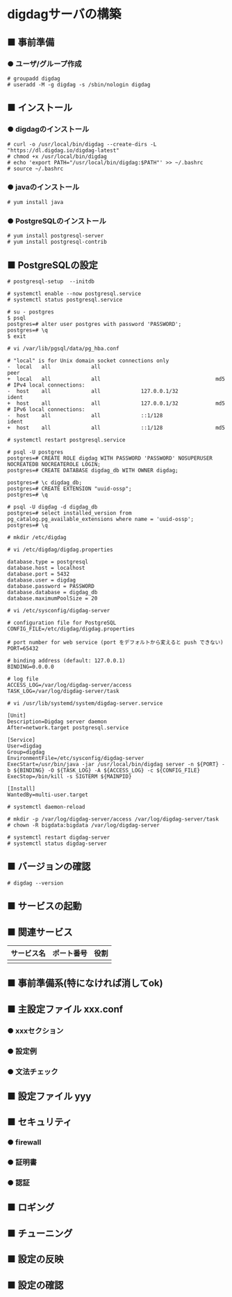 # digdagサーバの構築
## ■ 事前準備
### ● ユーザ/グループ作成
```
# groupadd digdag
# useradd -M -g digdag -s /sbin/nologin digdag
```

## ■ インストール
### ● digdagのインストール
```
# curl -o /usr/local/bin/digdag --create-dirs -L "https://dl.digdag.io/digdag-latest"
# chmod +x /usr/local/bin/digdag
# echo 'export PATH="/usr/local/bin/digdag:$PATH"' >> ~/.bashrc
# source ~/.bashrc
```

### ● javaのインストール
```
# yum install java
```

### ● PostgreSQLのインストール
```
# yum install postgresql-server
# yum install postgresql-contrib
```

## ■ PostgreSQLの設定
```
# postgresql-setup  --initdb
```
```
# systemctl enable --now postgresql.service
# systemctl status postgresql.service
```
```
# su - postgres
$ psql
postgres=# alter user postgres with password 'PASSWORD';
postgres=# \q
$ exit
```
```
# vi /var/lib/pgsql/data/pg_hba.conf
```
```
# "local" is for Unix domain socket connections only
-  local   all             all                                     peer
+  local   all             all                                     md5
# IPv4 local connections:
-  host    all             all             127.0.0.1/32            ident
+  host    all             all             127.0.0.1/32            md5
# IPv6 local connections:
-  host    all             all             ::1/128                 ident
+  host    all             all             ::1/128                 md5
```
```
# systemctl restart postgresql.service
```
```
# psql -U postgres
postgres=# CREATE ROLE digdag WITH PASSWORD 'PASSWORD' NOSUPERUSER NOCREATEDB NOCREATEROLE LOGIN;
postgres=# CREATE DATABASE digdag_db WITH OWNER digdag;

postgres=# \c digdag_db;
postgres=# CREATE EXTENSION "uuid-ossp";
postgres=# \q
```
```
# psql -U digdag -d digdag_db
postgres=# select installed_version from pg_catalog.pg_available_extensions where name = 'uuid-ossp';
postgres=# \q
```
```
# mkdir /etc/digdag
```
```
# vi /etc/digdag/digdag.properties
```
```
database.type = postgresql
database.host = localhost
database.port = 5432
database.user = digdag
database.password = PASSWORD
database.database = digdag_db
database.maximumPoolSize = 20
```
```
# vi /etc/sysconfig/digdag-server
```
```
# configuration file for PostgreSQL
CONFIG_FILE=/etc/digdag/digdag.properties

# port number for web service (port をデフォルトから変えると push できない)
PORT=65432

# binding address (default: 127.0.0.1)
BINDING=0.0.0.0

# log file
ACCESS_LOG=/var/log/digdag-server/access
TASK_LOG=/var/log/digdag-server/task
```
```
# vi /usr/lib/systemd/system/digdag-server.service
```
```
[Unit]
Description=Digdag server daemon
After=network.target postgresql.service

[Service]
User=digdag
Group=digdag
EnvironmentFile=/etc/sysconfig/digdag-server
ExecStart=/usr/bin/java -jar /usr/local/bin/digdag server -n ${PORT} -b ${BINDING} -O ${TASK_LOG} -A ${ACCESS_LOG} -c ${CONFIG_FILE}
ExecStop=/bin/kill -s SIGTERM ${MAINPID}

[Install]
WantedBy=multi-user.target
```
```
# systemctl daemon-reload
```
```
# mkdir -p /var/log/digdag-server/access /var/log/digdag-server/task
# chown -R bigdata:bigdata /var/log/digdag-server
```
```
# systemctl restart digdag-server
# systemctl status digdag-server
```
## ■ バージョンの確認
```
# digdag --version
```
## ■ サービスの起動
## ■ 関連サービス
|サービス名|ポート番号|役割|
|:---|:---|:---|
||||

## ■ 事前準備系(特になければ消してok)

## ■ 主設定ファイル xxx.conf
### ● xxxセクション
### ● 設定例
### ● 文法チェック
## ■ 設定ファイル yyy
## ■ セキュリティ
### ● firewall
### ● 証明書
### ● 認証
## ■ ロギング
## ■ チューニング
## ■ 設定の反映
## ■ 設定の確認
